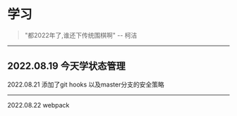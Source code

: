 # 学习

> "都2022年了,谁还下传统围棋啊"    -- 柯洁

----
2022.08.19
今天学状态管理
----


2022.08.21
添加了git hooks 以及master分支的安全策略

----
2022.08.22
webpack

